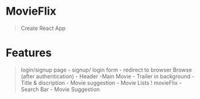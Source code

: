 # MovieFlix 
 > Create React App

# Features 
 > login/signup page
    - signup/ login form
    - redirect to browser
 > Browse (after authentication)
    - Header
    -Main Movie
        - Trailer in background
        - Title & discription
        - Movie suggestion
        - Movie Lists !
 > movieFlix
    - Search Bar
    - Movie Suggestion